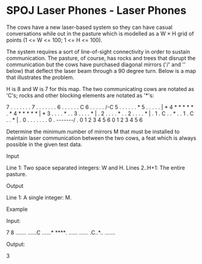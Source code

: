 # SPOJ Laser Phones - Laser Phones

The cows have a new laser-based system so they can have casual conversations while out in the pasture which is modelled as a W × H grid of points (1 <= W <= 100; 1 <= H <= 100).

The system requires a sort of line-of-sight connectivity in order to sustain communication. The pasture, of course, has rocks and trees that disrupt the communication but the cows have purchased diagonal mirrors ('/' and '\' below) that deflect the laser beam through a 90 degree turn. Below is a map that illustrates the problem.

H is 8 and W is 7 for this map. The two communicating cows are notated as 'C's; rocks and other blocking elements are notated as '*'s:

7 . . . . . . .         7 . . . . . . .
6 . . . . . . C         6 . . . . . /-C
5 . . . . . . *         5 . . . . . | *
4 * * * * * . *         4 * * * * * | *
3 . . . . * . .         3 . . . . * | .
2 . . . . * . .         2 . . . . * | .
1 . C . . * . .         1 . C . . * | .
0 . . . . . . .         0 . \-------/ .
  0 1 2 3 4 5 6           0 1 2 3 4 5 6
  
Determine the minimum number of mirrors M that must be installed to maintain laser communication between the two cows, a feat which is always possible in the given test data.

Input

Line 1: Two space separated integers: W and H.
Lines 2..H+1: The entire pasture.

Output

Line 1: A single integer: M.

Example

Input:

7 8
.......
......C
......*
*****.*
....*..
....*..
.C..*..
.......

Output:

3
